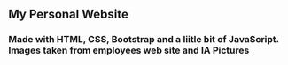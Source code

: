 ## **My Personal Website**
### Made with HTML, CSS, Bootstrap and a liitle bit of JavaScript. Images taken from employees web site and IA Pictures
